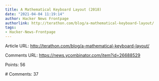 ```yaml
---
title: A Mathematical Keyboard Layout (2018)
date: "2021-04-04 11:19:14"
author: Hacker News Frontpage
authorlink: http://terathon.com/blog/a-mathematical-keyboard-layout/
tags:
- Hacker-News-Frontpage
---
```


<p>Article URL: <a href="http://terathon.com/blog/a-mathematical-keyboard-layout/">http://terathon.com/blog/a-mathematical-keyboard-layout/</a></p>
<p>Comments URL: <a href="https://news.ycombinator.com/item?id=26688529">https://news.ycombinator.com/item?id=26688529</a></p>
<p>Points: 56</p>
<p># Comments: 37</p>
